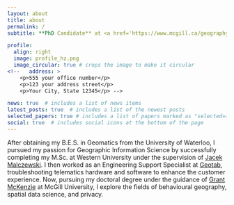 ```yaml
---
layout: about
title: about
permalink: /
subtitle: **PhD Candidate** at <a href='https://www.mcgill.ca/geography/'>McGill Geography</a>

profile:
  align: right
  image: profile_hz.png
  image_circular: true # crops the image to make it circular
<!--   address: >
    <p>555 your office number</p>
    <p>123 your address street</p>
    <p>Your City, State 12345</p> -->

news: true  # includes a list of news items
latest_posts: true  # includes a list of the newest posts
selected_papers: true # includes a list of papers marked as "selected={true}"
social: true  # includes social icons at the bottom of the page
---
```


After obtaining my B.E.S. in Geomatics from the University of Waterloo, I pursued my passion for Geographic Information Science by successfully completing my M.Sc. at Western University under the supervision of [Jacek Malczewski](https://geoenvironment.uwo.ca/people/faculty/malczewski_jacek.html). I then worked as an Engineering Support Specialist at [Geotab](https://www.geotab.com/), troubleshooting telematics hardware and software to enhance the customer experience. Now, pursuing my doctoral degree under the guidance of [Grant McKenzie](https://www.mcgill.ca/geography/mckenzie) at McGill University, I explore the fields of behavioural geography, spatial data science, and privacy. 

<!-- Write your biography here. Tell the world about yourself. Link to your favorite [subreddit](http://reddit.com). You can put a picture in, too. The code is already in, just name your picture `prof_pic.jpg` and put it in the `img/` folder.

Put your address / P.O. box / other info right below your picture. You can also disable any of these elements by editing `profile` property of the YAML header of your `_pages/about.md`. Edit `_bibliography/papers.bib` and Jekyll will render your [publications page](/al-folio/publications/) automatically.

Link to your social media connections, too. This theme is set up to use [Font Awesome icons](http://fortawesome.github.io/Font-Awesome/) and [Academicons](https://jpswalsh.github.io/academicons/), like the ones below. Add your Facebook, Twitter, LinkedIn, Google Scholar, or just disable all of them.
 -->
